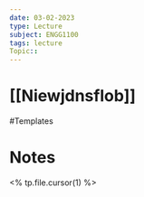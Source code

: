 ```yaml
---
date: 03-02-2023
type: Lecture
subject: ENGG1100
tags: lecture
Topic:: 
---
```

# [[Niewjdnsflob]]
#Templates
# Notes

<% tp.file.cursor(1) %>


